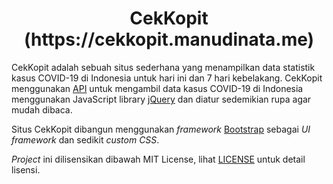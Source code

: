 <h1 align="center">CekKopit (https://cekkopit.manudinata.me)</h1>

CekKopit adalah sebuah situs sederhana yang menampilkan data statistik kasus COVID-19 di Indonesia untuk hari ini dan 7 hari kebelakang. CekKopit menggunakan [API](http://apicovid19indonesia-v2.vercel.app/api/indonesia/harian) untuk mengambil data kasus COVID-19 di Indonesia menggunakan JavaScript library [jQuery](https://jquery.com) dan diatur sedemikian rupa agar mudah dibaca.

Situs CekKopit dibangun menggunakan _framework_ [Bootstrap](https://getbootstrap.com) sebagai _UI framework_ dan sedikit _custom CSS_.

_Project_ ini dilisensikan dibawah MIT License, lihat [LICENSE](https://github.com/hendramanudinata03/CekKopit/blob/v2.0/LICENSE) untuk detail lisensi.
